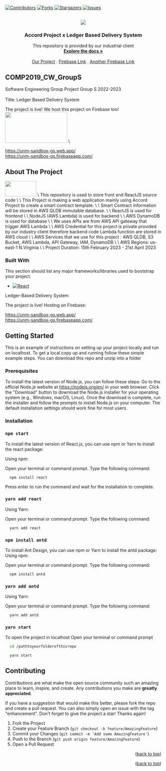 [![Contributors][contributors-shield]][contributors-url]
[![Forks][forks-shield]][forks-url]
[![Stargazers][stars-shield]][stars-url]
[![Issues][issues-shield]][issues-url]

<!-- PROJECT LOGO -->
<br />
<div align="center">
  <a href="https://github.com/pinetoplabs/unmc-group-s-codebase">
    <img src="https://avatars.githubusercontent.com/u/29445438?s=280&v=4" >
    
   
   

  </a>

  <h3 align="center">Accord Project x Ledger Based Delivery System</h3>
 
  

    
  </a>
  <p align="center">
    This repository is provided by our industrial client
    <br />
    <a href="https://github.com/pinetoplabs/unmc-group-s-codebase"><strong>Explore the docs »</strong></a>
    <br />
    <br />
    <a href="https://github.com/pinetoplabs/unmc-group-s-codebase">Our Project</a> 
    .
    <a href="https://unm-sandbox-gs.web.app/">Firebase Link</a> 
    .
    <a href="https://unm-sandbox-gs.firebaseapp.com/">Another Firebase Link</a>
  
    
    
    
    
   
  </p>
</div>

## COMP2019_CW_GroupS
Software Engineering Group Project Group S 2022-2023 \
\
Title: Ledger Based Delivery System 

The project is live! We host this project on Firebase too! 
<a href="https://github.com/pinetoplabs/unmc-group-s-codebase">
<img src="https://user-images.githubusercontent.com/80567028/233587273-b8c439c2-0735-443f-83a9-33c4a11639d1.png" width="200" height="100"></a> \

https://unm-sandbox-gs.web.app/ \
https://unm-sandbox-gs.firebaseapp.com/

## About The Project
<a href="https://github.com/pinetoplabs/unmc-group-s-codebase">
<img src="https://user-images.githubusercontent.com/80567028/233585090-1ce90d7a-ef9c-4713-b949-d3167f45a301.png" width="100" height="50" ></a> \
This repository is used to store front end ReactJS source code \
\
This Project is making a web application mainly using Accord Project to create a smart contract template. \
\
Smart Contract information will be stored in AWS QLDB immutable database. \
\
ReactJS is used for frontend \
\
NodeJS (AWS Lambda) is used for backend \
\
AWS DynamoDB is used for database \
\
We uses APIs are from AWS API gateway that trigger AWS Lambda  \
\
AWS Credential for this project is private provided by our industry client therefore backend code Lambda function are stored in AWS cloud  \
\
AWS Services that we use for this project : AWS QLDB, S3 Bucket, AWS Lambda, API Gateway, IAM, DynamoDB \
\
AWS Regions: us-east-1 N.Virginia \
\
Project Duration: 15th February 2023 - 21st April 2023


### Built With

This section should list any major frameworks/libraries used to bootstrap your project. 


* [![React][React.js]][React-url]

Ledger-Based Delivery System

The project is live! Hosting on Firebase: 

https://unm-sandbox-gs.web.app/ \
https://unm-sandbox-gs.firebaseapp.com/

<!-- GETTING STARTED -->
## Getting Started

This is an example of instructions on setting up your project locally and run on localhost.
To get a local copy up and running follow these simple example steps.
You can download this repo and unzip into a folder

### Prerequisites

To install the latest version of Node.js, you can follow these steps:
Go to the official Node.js website at https://nodejs.org/en/ in your web browser.
Click the "Download" button to download the Node.js installer for your operating system (e.g., Windows, macOS, Linux).
Once the download is complete, run the installer and follow the prompts to install Node.js on your computer. The default installation settings should work fine for most users.

### Installation

### `npm start`

To install the latest version of React.js, you can use npm or Yarn to install the react package:

Using npm:

Open your terminal or command prompt.
Type the following command: 
```sh
  npm install react
  ```
Press enter to run the command and wait for the installation to complete.


### `yarn add react`
Using Yarn:

Open your terminal or command prompt.
Type the following command: 
```sh
  yarn add react
  ```




### `npm install antd`
To install Ant Design, you can use npm or Yarn to install the antd package:
Using npm:

Open your terminal or command prompt.
Type the following command: 
```sh
  npm install antd
  ```



### `yarn add antd`
Using Yarn:

Open your terminal or command prompt.
Type the following command: 
```sh
  yarn add antd
  ```



### `yarn start`

To open the project in localhost
Open your terminal or command prompt
```sh
  cd /pathtoyourfolderofthisrepo
  ```

```sh
  yarn start
  ```
  
  


## Contributing

Contributions are what make the open source community such an amazing place to learn, inspire, and create. Any contributions you make are **greatly appreciated**.

If you have a suggestion that would make this better, please fork the repo and create a pull request. You can also simply open an issue with the tag "enhancement".
Don't forget to give the project a star! Thanks again!

1. Fork the Project
2. Create your Feature Branch (`git checkout -b feature/AmazingFeature`)
3. Commit your Changes (`git commit -m 'Add some AmazingFeature'`)
4. Push to the Branch (`git push origin feature/AmazingFeature`)
5. Open a Pull Request

<p align="right">(<a href="#readme-top">back to top</a>)</p>






<p align="right">(<a href="#readme-top">back to top</a>)</p>

<!-- MARKDOWN LINKS & IMAGES -->
<!-- https://www.markdownguide.org/basic-syntax/#reference-style-links -->
[contributors-shield]: https://img.shields.io/github/contributors/pinetoplabs/unmc-group-s-codebase.svg?style=for-the-badge
[contributors-url]: https://github.com/pinetoplabs/unmc-group-s-codebase/graphs/contributors
[forks-shield]: https://img.shields.io/github/forks/pinetoplabs/unmc-group-s-codebase.svg?style=for-the-badge
[forks-url]: https://github.com/pinetoplabs/unmc-group-s-codebase/network/members
[stars-shield]: https://img.shields.io/github/stars/pinetoplabs/unmc-group-s-codebase.svg?style=for-the-badge
[stars-url]: https://github.com/pinetoplabs/unmc-group-s-codebase/stargazers
[issues-shield]: https://img.shields.io/github/issues/pinetoplabs/unmc-group-s-codebase.svg?style=for-the-badge
[issues-url]: https://github.com/pinetoplabs/unmc-group-s-codebase/issues


[product-screenshot]: images/screenshot.png
[Next.js]: https://img.shields.io/badge/next.js-000000?style=for-the-badge&logo=nextdotjs&logoColor=white
[Next-url]: https://nextjs.org/
[React.js]: https://img.shields.io/badge/React-20232A?style=for-the-badge&logo=react&logoColor=61DAFB
[React-url]: https://reactjs.org/
[Vue.js]: https://img.shields.io/badge/Vue.js-35495E?style=for-the-badge&logo=vuedotjs&logoColor=4FC08D
[Vue-url]: https://vuejs.org/
[Angular.io]: https://img.shields.io/badge/Angular-DD0031?style=for-the-badge&logo=angular&logoColor=white
[Angular-url]: https://angular.io/
[Svelte.dev]: https://img.shields.io/badge/Svelte-4A4A55?style=for-the-badge&logo=svelte&logoColor=FF3E00
[Svelte-url]: https://svelte.dev/
[Laravel.com]: https://img.shields.io/badge/Laravel-FF2D20?style=for-the-badge&logo=laravel&logoColor=white
[Laravel-url]: https://laravel.com
[Bootstrap.com]: https://img.shields.io/badge/Bootstrap-563D7C?style=for-the-badge&logo=bootstrap&logoColor=white
[Bootstrap-url]: https://getbootstrap.com
[JQuery.com]: https://img.shields.io/badge/jQuery-0769AD?style=for-the-badge&logo=jquery&logoColor=white
[JQuery-url]: https://jquery.com 

    

